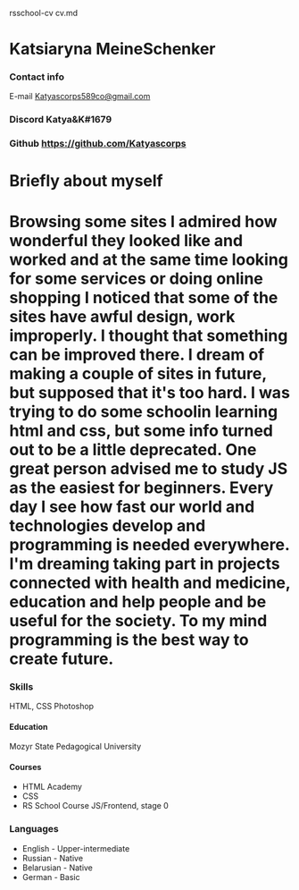 rsschool-cv cv.md 
# Katsiaryna MeineSchenker
### Contact info
E-mail Katyascorps589co@gmail.com
### Discord  Katya&K#1679
### Github  https://github.com/Katyascorps
###
# Briefly about myself
Browsing some sites I admired how wonderful they looked like and worked and at the same time looking for some services or doing online shopping I noticed that some of the sites have awful design, work improperly. I thought that something can be improved there. I dream of making a couple of sites in future, but supposed that it's too hard. I was trying to do some schoolin learning html and css, but  some info turned out to be a little deprecated. One great person advised me to study JS as the easiest for beginners. Every day I see how fast our world and technologies develop and programming is needed everywhere. I'm dreaming taking part in projects connected with health and medicine, education and help people and be useful for the society. To my mind programming is the best way to create future.
====

### Skills 
HTML, CSS 
Photoshop
#### 

#### Education
Mozyr State Pedagogical University
#### Courses
* HTML Academy
* CSS
* RS School Course JS/Frontend, stage 0

### Languages
* English - Upper-intermediate
* Russian - Native
* Belarusian - Native
* German - Basic
